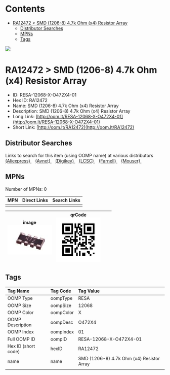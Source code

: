 



Contents
========

* [RA12472 > SMD (1206-8) 4.7k Ohm (x4) Resistor Array](#ra12472--smd-1206-8-47k-ohm-x4-resistor-array)
	* [Distributor Searches](#distributor-searches)
	* [MPNs](#mpns)
	* [Tags](#tags)
  
![][im]
# RA12472 > SMD (1206-8) 4.7k Ohm (x4) Resistor Array

- ID: RESA-12068-X-O472X4-01
- Hex ID: RA12472
- Name: SMD (1206-8) 4.7k Ohm (x4) Resistor Array
- Description: SMD (1206-8) 4.7k Ohm (x4) Resistor Array
- Long Link: [http://oom.lt/RESA-12068-X-O472X4-01](http://oom.lt/RESA-12068-X-O472X4-01)
- Short Link: [http://oom.lt/RA12472](http://oom.lt/RA12472)

## Distributor Searches
  
Links to search for this item (using OOMP name) at various distributors  
[(Aliexpress) ](https://www.aliexpress.com/wholesale?SearchText=1117SMD+1206-8+4.7k+Ohm+x4+Resistor+Array)&nbsp;&nbsp;&nbsp;[(Avnet) ](https://www.avnet.com/shop/us/search/SMD+1206-8+4.7k+Ohm+x4+Resistor+Array)&nbsp;&nbsp;&nbsp;[(Digikey) ](https://www.digikey.co.uk/en/products/result?s=SMD+1206-8+4.7k+Ohm+x4+Resistor+Array)&nbsp;&nbsp;&nbsp;[(LCSC) ](https://www.lcsc.com/search?q=SMD+1206-8+4.7k+Ohm+x4+Resistor+Array)&nbsp;&nbsp;&nbsp;[(Farnell) ](https://uk.farnell.com/search?st=SMD+1206-8+4.7k+Ohm+x4+Resistor+Array)&nbsp;&nbsp;&nbsp;[(Mouser) ](https://www.mouser.com/c/?q=SMD+1206-8+4.7k+Ohm+x4+Resistor+Array)&nbsp;&nbsp;&nbsp;
## MPNs
  
Number of MPNs: 0  

|MPN|Direct Links|Search Links|
| :--- | :--- | :--- |
||||
  

|image<br>[![](https://raw.githubusercontent.com/oomlout/oomlout_OOMP_parts_V2/main/RESA/12068/X/O472X4/01/image_140.jpg)](https://github.com/oomlout/oomlout_OOMP_parts_V2/tree/main/RESA/12068/X/O472X4/01/image.jpg)|qrCode<br>[![](https://raw.githubusercontent.com/oomlout/oomlout_OOMP_parts_V2/main/RESA/12068/X/O472X4/01/qrCode_140.png)](https://github.com/oomlout/oomlout_OOMP_parts_V2/tree/main/RESA/12068/X/O472X4/01/qrCode.png)|||
| :---: | :---: | :---: | :---: |

## Tags
  

|Tag Name|Tag Code|Tag Value|
| :--- | :--- | :--- |
|OOMP Type|oompType|RESA|
|OOMP Size|oompSize|12068|
|OOMP Color|oompColor|X|
|OOMP Description|oompDesc|O472X4|
|OOMP Index|oompIndex|01|
|Full OOMP ID|oompID|RESA-12068-X-O472X4-01|
|Hex ID (short code)|hexID|RA12472|
|name|name|SMD (1206-8) 4.7k Ohm (x4) Resistor Array|
||||



[im]: image_450.jpg
